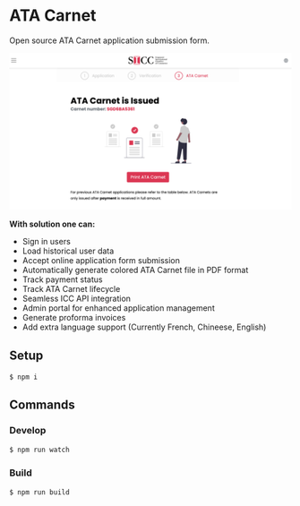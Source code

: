 # ATA Carnet

Open source ATA Carnet application submission form.

![ATA Carnet Application form](https://raw.githubusercontent.com/kenzap/atacarnet/main/preview.png)

<b>With solution one can:</b>

<ul>
<li>Sign in users</li>
<li>Load historical user data</li>
<li>Accept online application form submission</li>
<li>Automatically generate colored ATA Carnet file in PDF format</li>
<li>Track payment status</li>
<li>Track ATA Carnet lifecycle</li>
<li>Seamless ICC API integration</li>
<li>Admin portal for enhanced application management</li>
<li>Generate proforma invoices</li>
<li>Add extra language support (Currently French, Chineese, English)</li>
</ul>

## Setup

```shell
$ npm i
```

## Commands

### Develop

```sh
$ npm run watch
```

### Build

```sh
$ npm run build
```

